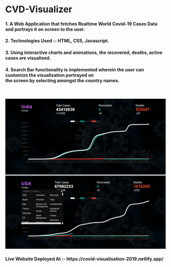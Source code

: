# CVD-Visualizer

<h4> 1. A Web Application that fetches Realtime World Covid-19 Cases Data and portrays it on screen to the user. </h4>
<h4> 2. Technologies Used :- HTML, CSS, Javascript.  </h4>
<h4> 3. Using interactive charts and animations, the recovered, deaths, active cases are visualised.
<h4> 4. Search Bar functionality is implemented wherein the user can customize the visualisation portrayed on <br>
   the screen by selecting amongst the country names. </h4>
   <br/>
   

   ![This is an image](https://github.com/ss-shrishi2000/CVD-Visualizer/blob/master/cv-1.png) 
   <br/>
    ![This is an image](https://github.com/ss-shrishi2000/CVD-Visualizer/blob/master/cv-2.png)
    <br/>
    
   <h4> Live Website Deployed At :- https://covid-visualisation-2019.netlify.app/  </h4>
  
   
